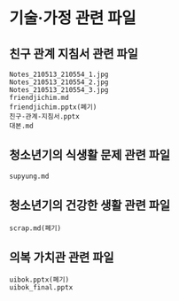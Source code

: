 # 기술·가정 관련 파일
## 친구 관계 지침서 관련 파일
```
Notes_210513_210554_1.jpg
Notes_210513_210554_2.jpg
Notes_210513_210554_3.jpg
friendjichim.md
friendjichim.pptx(폐기)
친구-관계-지침서.pptx
대본.md
```

## 청소년기의 식생활 문제 관련 파일
```
supyung.md
```

## 청소년기의 건강한 생활 관련 파일
```
scrap.md(폐기)
```

## 의복 가치관 관련 파일
```
uibok.pptx(폐기)
uibok_final.pptx
```
